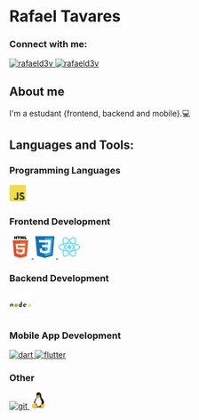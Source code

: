 <h1>Rafael Tavares</h1>

<h3>Connect with me:</h3>

<a href="https://linkedin.com/in/rafaeld3v" target="blank">
  <img 
    src="https://raw.githubusercontent.com/rahuldkjain/github-profile-readme-generator/neutral-icons/src/images/icons/Social/linked-in-alt.svg"
    alt="rafaeld3v" 
    height="30" 
    width="40" 
  />
</a>

<a href="https://instagram.com/rafaeld3v" target="blank">
  <img 
    src="https://raw.githubusercontent.com/rahuldkjain/github-profile-readme-generator/neutral-icons/src/images/icons/Social/instagram.svg" 
    alt="rafaeld3v" 
    height="30" 
    width="40" 
  />
</a>

<h2>About me</h2>
I'm a estudant {frontend, backend and mobile}.💻

<h2>Languages and Tools:</h2>

<h3>Programming Languages</h3>

<a href="https://developer.mozilla.org/en-US/docs/Web/JavaScript" target="_blank"> 
  <img 
    src="https://raw.githubusercontent.com/devicons/devicon/master/icons/javascript/javascript-original.svg" 
    alt="javascript" 
    width="30" 
    height="30"
  /> 
</a>

<h3>Frontend Development</h3> 

<a href="https://www.w3.org/html/" target="_blank"> 
  <img 
    src="https://raw.githubusercontent.com/devicons/devicon/master/icons/html5/html5-original-wordmark.svg"     
    alt="html5" 
    width="40" 
    height="40"
  /> 
</a>

<a href="https://www.w3schools.com/css/" target="_blank"> 
  <img 
    src="https://raw.githubusercontent.com/devicons/devicon/master/icons/css3/css3-original.svg"   
    alt="css3" 
    width="40" 
    height="40"
  /> 
</a>

<a href="https://reactjs.org/" target="_blank"> 
  <img 
    src="https://raw.githubusercontent.com/devicons/devicon/master/icons/react/react-original.svg" 
    alt="react" 
    width="40" 
    height="40"
  /> 
</a>

<h3>Backend Development</h3>

<a href="https://nodejs.org" target="_blank"> 
  <img 
    src="https://raw.githubusercontent.com/devicons/devicon/master/icons/nodejs/nodejs-original-wordmark.svg"     
    alt="nodejs" 
    width="40" 
    height="40"
  /> 
</a>

<h3>Mobile App Development</h3> 

<a href="https://dart.dev" target="_blank"> 
  <img 
    src="https://www.vectorlogo.zone/logos/dartlang/dartlang-icon.svg" 
    alt="dart" 
    width="30" 
    height="30"
  /> 
</a>

<a href="https://flutter.dev" target="_blank"> 
  <img 
    src="https://www.vectorlogo.zone/logos/flutterio/flutterio-icon.svg" 
    alt="flutter" 
    width="30" 
    height="30"
  /> 
</a> 

<h3>Other</h3>

<a href="https://git-scm.com/" target="_blank"> 
  <img 
    src="https://www.vectorlogo.zone/logos/git-scm/git-scm-icon.svg" 
    alt="git" 
    width="30" 
    height="30"
  /> 
</a>

<a href="https://www.linux.org/" target="_blank"> 
  <img 
    src="https://raw.githubusercontent.com/devicons/devicon/master/icons/linux/linux-original.svg" alt="linux" 
    width="30" 
    height="30"
  /> 
</a>
